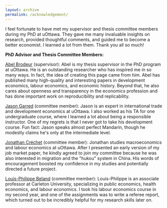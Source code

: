 ```yaml
---
layout: archive
permalink: /acknowledgement/
---
```


I feel fortunate to have met my supervisor and thesis committee members during my PhD at uOttawa. They gave me many invaluable insights on research, provided thoughtful comments, and guided me to become a better economist. I learned a lot from them. Thank you all so much! 

**PhD Advisor and Thesis Committee Members:**

[Abel Brodeur](https://sites.google.com/site/abelbrodeur/home?authuser=0) (supervisor): Abel is my thesis supervisor in the PhD program at uOttawa. He is an outstanding researcher who has inspired me in so many ways. In fact, the idea of creating this page came from him. Abel has published many high-quality and interesting papers in development economics, labour economics, and economic history. Beyond that, he also cares about openness and transparency in the economics profession and has done important work on reproducibility and replicability.

[Jason Garred](https://jasongarred.org/) (committee member): Jason is an expert in international trade and development economics at uOttawa. I also worked as his TA for one undergraduate course, where I learned a lot about being a responsible instructor.  One of my regrets is that I never got to take his development course. Fun fact: Jason speaks almost perfect Mandarin, though he modestly claims he's only at the intermediate level.

[Jonathan Créchet](https://sites.google.com/view/jonathancrechet) (committee member): Jonathan studies macroeconomics and labour economics at uOttawa. After I presented an early version of my job market paper, he kindly agreed to join my committee because he was also interested in migration and the "hukou" system in China. His words of encouragement boosted my confidence in my studies and potentially directed a future project. 

[Louis-Philippe Beland](https://www.lpbeland.com/) (committee member): Louis-Philippe is an associate professor at Carleton University, specializing in public economics, health economics, and labour economics. I took his labour economics course in my second year, and one of the assignments was to write a referee report, which turned out to be incredibly helpful for my research skills later on. 

